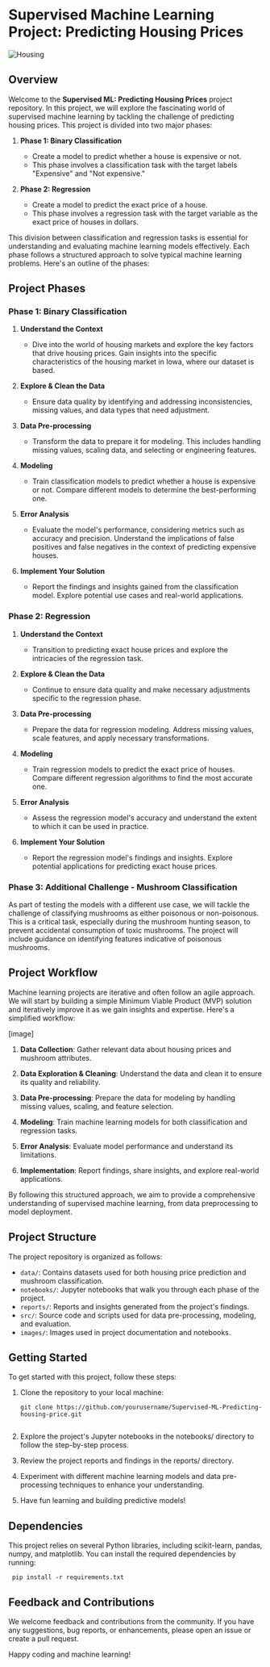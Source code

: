 # Supervised Machine Learning Project: Predicting Housing Prices

![Housing](https://images.pexels.com/photos/5374212/pexels-photo-5374212.jpeg)

## Overview

Welcome to the **Supervised ML: Predicting Housing Prices** project repository. In this project, we will explore the fascinating world of supervised machine learning by tackling the challenge of predicting housing prices. This project is divided into two major phases:

1. **Phase 1: Binary Classification**
   - Create a model to predict whether a house is expensive or not.
   - This phase involves a classification task with the target labels "Expensive" and "Not expensive."

2. **Phase 2: Regression**
   - Create a model to predict the exact price of a house.
   - This phase involves a regression task with the target variable as the exact price of houses in dollars.

This division between classification and regression tasks is essential for understanding and evaluating machine learning models effectively. Each phase follows a structured approach to solve typical machine learning problems. Here's an outline of the phases:

## Project Phases

### Phase 1: Binary Classification

1. **Understand the Context**
   - Dive into the world of housing markets and explore the key factors that drive housing prices. Gain insights into the specific characteristics of the housing market in Iowa, where our dataset is based.

2. **Explore & Clean the Data**
   - Ensure data quality by identifying and addressing inconsistencies, missing values, and data types that need adjustment.

3. **Data Pre-processing**
   - Transform the data to prepare it for modeling. This includes handling missing values, scaling data, and selecting or engineering features.

4. **Modeling**
   - Train classification models to predict whether a house is expensive or not. Compare different models to determine the best-performing one.

5. **Error Analysis**
   - Evaluate the model's performance, considering metrics such as accuracy and precision. Understand the implications of false positives and false negatives in the context of predicting expensive houses.

6. **Implement Your Solution**
   - Report the findings and insights gained from the classification model. Explore potential use cases and real-world applications.

### Phase 2: Regression

1. **Understand the Context**
   - Transition to predicting exact house prices and explore the intricacies of the regression task.

2. **Explore & Clean the Data**
   - Continue to ensure data quality and make necessary adjustments specific to the regression phase.

3. **Data Pre-processing**
   - Prepare the data for regression modeling. Address missing values, scale features, and apply necessary transformations.

4. **Modeling**
   - Train regression models to predict the exact price of houses. Compare different regression algorithms to find the most accurate one.

5. **Error Analysis**
   - Assess the regression model's accuracy and understand the extent to which it can be used in practice.

6. **Implement Your Solution**
   - Report the regression model's findings and insights. Explore potential applications for predicting exact house prices.

### Phase 3: Additional Challenge - Mushroom Classification

As part of testing the models with a different use case, we will tackle the challenge of classifying mushrooms as either poisonous or non-poisonous. This is a critical task, especially during the mushroom hunting season, to prevent accidental consumption of toxic mushrooms. The project will include guidance on identifying features indicative of poisonous mushrooms.

## Project Workflow

Machine learning projects are iterative and often follow an agile approach. We will start by building a simple Minimum Viable Product (MVP) solution and iteratively improve it as we gain insights and expertise. Here's a simplified workflow:

[image]

1. **Data Collection**: Gather relevant data about housing prices and mushroom attributes.

2. **Data Exploration & Cleaning**: Understand the data and clean it to ensure its quality and reliability.

3. **Data Pre-processing**: Prepare the data for modeling by handling missing values, scaling, and feature selection.

4. **Modeling**: Train machine learning models for both classification and regression tasks.

5. **Error Analysis**: Evaluate model performance and understand its limitations.

6. **Implementation**: Report findings, share insights, and explore real-world applications.

By following this structured approach, we aim to provide a comprehensive understanding of supervised machine learning, from data preprocessing to model deployment.

## Project Structure

The project repository is organized as follows:

- `data/`: Contains datasets used for both housing price prediction and mushroom classification.
- `notebooks/`: Jupyter notebooks that walk you through each phase of the project.
- `reports/`: Reports and insights generated from the project's findings.
- `src/`: Source code and scripts used for data pre-processing, modeling, and evaluation.
- `images/`: Images used in project documentation and notebooks.

## Getting Started

To get started with this project, follow these steps:

1. Clone the repository to your local machine:

   ```shell
   git clone https://github.com/yourusername/Supervised-ML-Predicting-housing-price.git

   
2. Explore the project's Jupyter notebooks in the notebooks/ directory to follow the step-by-step process.

3. Review the project reports and findings in the reports/ directory.

4. Experiment with different machine learning models and data pre-processing techniques to enhance your understanding.

5. Have fun learning and building predictive models!


## Dependencies
This project relies on several Python libraries, including scikit-learn, pandas, numpy, and matplotlib. You can install the required dependencies by running:

 ```shell
  pip install -r requirements.txt
```

## Feedback and Contributions
We welcome feedback and contributions from the community. If you have any suggestions, bug reports, or enhancements, please open an issue or create a pull request.

Happy coding and machine learning!
